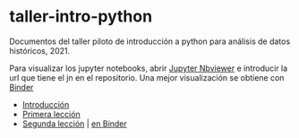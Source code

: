 # taller-intro-python
Documentos del taller piloto de introducción a python para análisis de datos históricos, 2021.

Para visualizar los jupyter notebooks, abrir [Jupyter Nbviewer](https://nbviewer.jupyter.org/) e introducir la url que tiene el jn en el repositorio. Una mejor visualización se obtiene con [Binder]()

* [Introducción](https://nbviewer.jupyter.org/github/Cibercliografia/taller-intro-python/blob/main/Taller_introduccion_py_00.ipynb)
* [Primera lección](https://nbviewer.jupyter.org/github/Cibercliografia/taller-intro-python/blob/main/Taller_introduccion_py_01.ipynb)
* [Segunda lección](https://nbviewer.jupyter.org/github/Cibercliografia/taller-intro-python/blob/main/Taller_introduccion_py_02.ipynb) | [en Binder](https://mybinder.org/v2/gh/Cibercliografia/taller-intro-python/91af62f5ed1a1cefc2679b8adcbb8353dbac689a)
